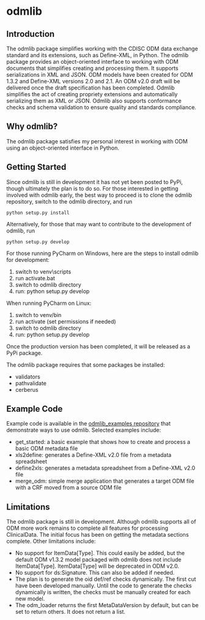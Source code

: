 # odmlib

## Introduction
The odmlib package simplifies working with the CDISC ODM data exchange standard and its extensions, such as 
Define-XML, in Python. The odmlib package provides an object-oriented interface to working with ODM documents
that simplifies creating and processing them. It supports serializations in XML and JSON. ODM models have been 
created for ODM 1.3.2 and Define-XML versions 2.0 and 2.1. An ODM v2.0 draft will be delivered once the
draft specification has been completed. Odmlib simplifies the act of creating propriety extensions and
automatically serializing them as XML or JSON. Odmlib also supports conformance checks and schema validation
to ensure quality and standards compliance.

## Why odmlib?
The odmlib package satisfies my personal interest in working with ODM using an object-oriented 
interface in Python.

## Getting Started
Since odmlib is still in development it has not yet been posted to PyPi, though ultimately the plan is to do
so. For those interested in getting involved with odmlib early, the best way to proceed is to clone the odmlib 
repository, switch to the odmlib directory, and run 

`python setup.py install` 

Alternatively, for those that may want to contribute to the development of odmlib, run

`python setup.py develop`

For those running PyCharm on Windows, here are the steps to install odmlib for development:
1. switch to venv\scripts
2. run activate.bat
3. switch to odmlib directory
4. run: python setup.py develop

When running PyCharm on Linux:
1. switch to venv/bin
2. run activate (set permissions if needed)
3. switch to odmlib directory
4. run: python setup.py develop

Once the production version has been completed, it will be released as a PyPi package.

The odmlib package requires that some packages be installed:
* validators
* pathvalidate
* cerberus

## Example Code
Example code is available in the [odmlib_examples repository](https://github.com/swhume/odmlib_examples) 
that demonstrate ways to use odmlib. 
Selected examples include:
* get_started: a basic example that shows how to create and process a basic ODM metadata file
* xls2define: generates a Define-XML v2.0 file from a metadata spreadsheet
* define2xls: generates a metadata spreadsheet from a Define-XML v2.0 file
* merge_odm: simple merge application that generates a target ODM file with a CRF moved from a source 
  ODM file

## Limitations
The odmlib package is still in development. Although odmlib supports all of ODM more work remains 
to complete all features for processing ClinicalData. The initial focus has been on getting 
the metadata sections complete. Other limitations include:

* No support for ItemData[Type]. This could easily be added, but the default ODM v1.3.2 model packaged with
  odmlib does not include ItemData[Type]. ItemData[Type] will be deprecated in ODM v2.0.
* No support for ds:Signature. This can also be added if needed.
* The plan is to generate the oid def/ref checks dynamically. The first cut have been developed manually. Until
  the code to generate the checks dynamically is written, the checks must be manually created for each new model.
* The odm_loader returns the first MetaDataVersion by default, but can be set to return others. It does not return 
  a list.

